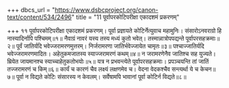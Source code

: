 +++
dbcs_url = "https://www.dsbcproject.org/canon-text/content/534/2496"
title = "11 पूर्वापरकोटिपरीक्षा एकादशमं प्रकरणम्"

+++
११
पूर्वापरकोटिपरीक्षा एकादशमं प्रकरणम्।
पूर्वा प्रज्ञायते कोटिर्नेत्युवाच महामुनिः। 
संसारोऽनवराग्रो हि नास्यादिर्नापि पश्चिमम्॥१॥
नैवाग्रं नावरं यस्य तस्य मध्यं कुतो भवेत्। 
तस्मान्नात्रोपपद्यन्ते पूर्वापरसहक्रमाः॥२॥
पूर्वं जातिर्यदि भवेज्जरामरणमुत्तरम्। 
निर्जरामरणा जातिर्भवेज्जायेत चामृतः॥३॥
पश्चाज्जातिर्यदि भवेज्जरामरणमादितः। 
अहेतुकमजातस्य स्याज्जरामरणं कथम्॥४॥
न जरामरणेनैव जातिश्च सह युज्यते। 
म्रियेत जायमानश्च स्याच्चाहेतुकतोभयोः॥५॥
यत्र न प्रभवन्त्येते पूर्वापरसहक्रमाः। 
प्रपञ्चयन्ति तां जातिं तज्जरामरणं च किम्॥६॥
कार्यं च कारणं चैव लक्ष्यं लक्षणमेव च।
वेदना वेदकश्चैव सन्त्यर्था ये च केचन॥७॥
पूर्वा न विद्यते कोटिः संसारस्य न केवलम्। 
सर्वेषामपि भावानां पूर्वा कोटिर्न विद्यते॥८॥
